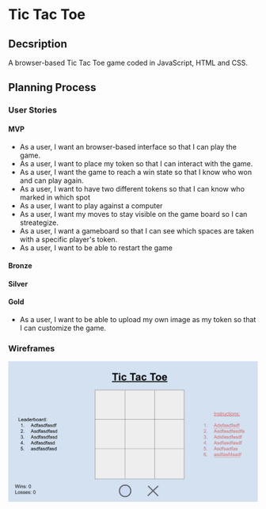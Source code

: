 # Tic Tac Toe

## Decsription
A browser-based Tic Tac Toe game coded in JavaScript, HTML and CSS.

## Planning Process

### User Stories

#### MVP

- As a user, I want an browser-based interface so that I can play the game.
- As a user, I want to place my token so that I can interact with the game. 
- As a user, I want the game to reach a win state so that I know who won and can play again. 
- As a user, I want to have two different tokens so that I can know who marked in which spot
- As a user, I want to play against a computer
- As a user, I want my moves to stay visible on the game board so I can streategize.
- As a user, I want a gameboard so that I can see which spaces are taken with a specific player's token. 
- As a user, I want to be able to restart the game



#### Bronze

#### Silver

#### Gold

- As a user, I want to be able to upload my own image as my token so that I can customize the game. 

### Wireframes

![Main tic tac toe page](assets/tic-tac-toe-main.png)


<!-- Useful info -->
<!-- This is a link to [Google](https://google.com). -->
<!-- ![Tic tac toe about modal](assets/wireframe-about.png)

<img src="assets/wireframe-about.png" alt="Tic tac toe about modal" width="100px" /> -->